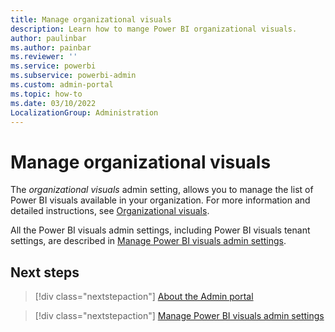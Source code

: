 ```yaml
---
title: Manage organizational visuals
description: Learn how to mange Power BI organizational visuals.
author: paulinbar
ms.author: painbar
ms.reviewer: ''
ms.service: powerbi
ms.subservice: powerbi-admin
ms.custom: admin-portal
ms.topic: how-to
ms.date: 03/10/2022
LocalizationGroup: Administration
---
```


# Manage organizational visuals

The *organizational visuals* admin setting, allows you to manage the list of Power BI visuals available in your organization. For more information and detailed instructions, see [Organizational visuals](organizational-visuals.md#organizational-visuals).

All the Power BI visuals admin settings, including Power BI visuals tenant settings, are described in [Manage Power BI visuals admin settings](organizational-visuals.md).

## Next steps

>[!div class="nextstepaction"]
>[About the Admin portal](service-admin-portal.md)

>[!div class="nextstepaction"]
>[Manage Power BI visuals admin settings](organizational-visuals.md)

